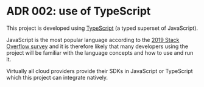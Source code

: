 # ADR 002: use of TypeScript

This project is developed using [TypeScript](https://www.typescriptlang.org/) (a
typed superset of JavaScript).

JavaScript is the most popular language according to the
[2019 Stack Overflow survey](https://insights.stackoverflow.com/survey/2019#technology)
and it is therefore likely that many developers using the project will be
familiar with the language concepts and how to use and run it.

Virtually all cloud providers provide their SDKs in JavaScript or TypeScript
which this project can integrate natively.
